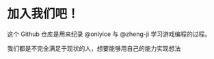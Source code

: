 加入我们吧！
================================

这个 Github 仓库是用来纪录 @onlyice 与 @zheng-ji 学习游戏编程的过程。

我们都是不完全满足于现状的人，想要能够用自己的能力实现想法

